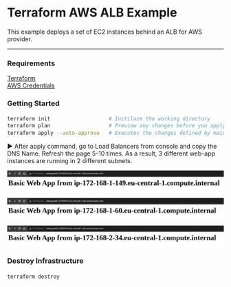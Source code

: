 # Terraform AWS ALB Example

This example deploys a set of EC2 instances behind an ALB for AWS provider.

----------------

### Requirements

[Terraform](https://developer.hashicorp.com/terraform/tutorials/aws-get-started/install-cli)<br />
[AWS Credentials](https://docs.aws.amazon.com/cli/latest/userguide/cli-configure-files.html)

### Getting Started

```bash
terraform init                   # Inıtilaze the working directory
terraform plan                   # Preview any changes before you apply
terraform apply --auto-approve   # Executes the changes defined by main.tf
```

:arrow_forward: After apply command, go to Load Balancers from console and copy the DNS Name. Refresh the page 5-10 times. As a result, 3 different web-app instances are running in 2 different subnets.

![Screenshot-1](assets/instance1.png)

![Screenshot-2](assets/instance2.png)

![Screenshot-3](assets/instance3.png)

### Destroy Infrastructure

`terraform destroy`


